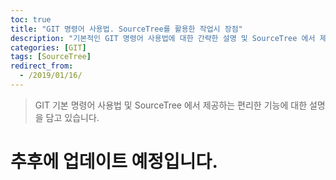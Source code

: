 ```yaml
---
toc: true
title: "GIT 명령어 사용법. SourceTree를 활용한 작업시 장점"
description: "기본적인 GIT 명령어 사용법에 대한 간략한 설명 및 SourceTree 에서 제공하는 기능에 대한 편리한 부분을 정리한 글입니다."
categories: [GIT]
tags: [SourceTree]
redirect_from:
  - /2019/01/16/
---
```


> GIT 기본 명령어 사용법 및 SourceTree 에서 제공하는 편리한 기능에 대한 설명을 담고 있습니다.

# 추후에 업데이트 예정입니다.


[^1]: This is a footnote.

[kramdown]: https://kramdown.gettalong.org/
[My Blog]: https://marindie.github.io